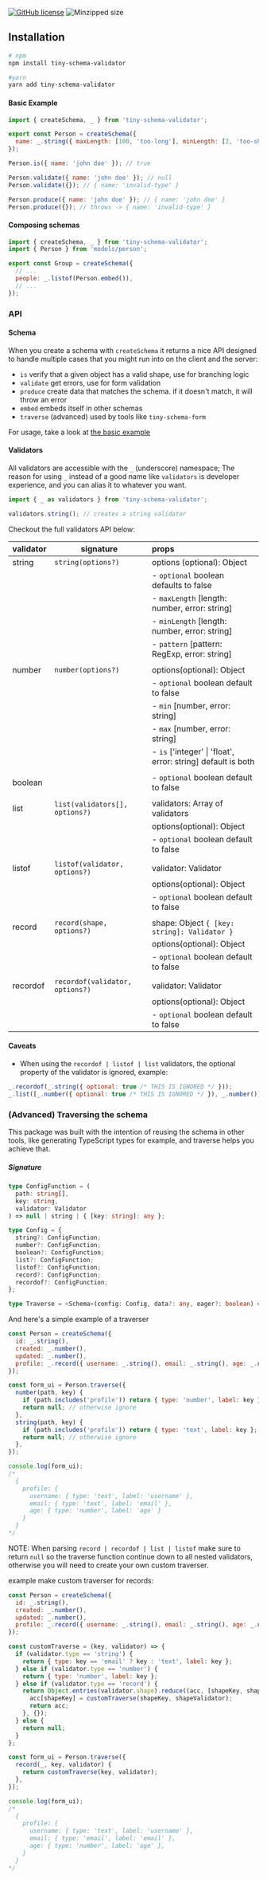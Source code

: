 [![GitHub license](https://img.shields.io/github/license/5alidz/tiny-schema-validator)](https://github.com/5alidz/tiny-schema-validator/blob/master/LICENSE) ![Minzipped size](https://img.shields.io/bundlephobia/minzip/tiny-schema-validator.svg)

## Installation

```sh
# npm
npm install tiny-schema-validator

#yarn
yarn add tiny-schema-validator
```

#### Basic Example

```js
import { createSchema, _ } from 'tiny-schema-validator';

export const Person = createSchema({
  name: _.string({ maxLength: [100, 'too-long'], minLength: [2, 'too-short'] }),
});

Person.is({ name: 'john doe' }); // true

Person.validate({ name: 'john doe' }); // null
Person.validate({}); // { name: 'invalid-type' }

Person.produce({ name: 'john doe' }); // { name: 'john doe' }
Person.produce({}); // throws -> { name: 'invalid-type' }
```

#### Composing schemas

```js
import { createSchema, _ } from 'tiny-schema-validator';
import { Person } from 'models/person';

export const Group = createSchema({
  // ...
  people: _.listof(Person.embed()),
  // ...
});
```

### API

#### Schema

When you create a schema with `createSchema` it returns a nice API designed to handle multiple cases that you might run into on the client and the server:

- `is` verify that a given object has a valid shape, use for branching logic
- `validate` get errors, use for form validation
- `produce` create data that matches the schema. if it doesn't match, it will throw an error
- `embed` embeds itself in other schemas
- `traverse` (advanced) used by tools like `tiny-schema-form`

For usage, take a look at [the basic example](#basic-example)

#### Validators

All validators are accessible with the `_` (underscore) namespace; The reason for using `_` instead of a good name like `validators` is developer experience, and you can alias it to whatever you want.

```js
import { _ as validators } from 'tiny-schema-validator';

validators.string(); // creates a string validator
```

Checkout the full validators API below:

| validator | signature                       | props                                                        |
| :-------- | ------------------------------- | :----------------------------------------------------------- |
| string    | `string(options?)`              | options (optional): Object                                   |
|           |                                 | - `optional` boolean defaults to false                       |
|           |                                 | - `maxLength` [length: number, error: string]                |
|           |                                 | - `minLength` [length: number, error: string]                |
|           |                                 | - `pattern` [pattern: RegExp, error: string]                 |
|           |                                 |                                                              |
| number    | `number(options?)`              | options(optional): Object                                    |
|           |                                 | - `optional` boolean default to false                        |
|           |                                 | - `min` [number, error: string]                              |
|           |                                 | - `max` [number, error: string]                              |
|           |                                 | - `is` ['integer' \| 'float', error: string] default is both |
|           |                                 |                                                              |
| boolean   |                                 | - `optional` boolean default to false                        |
|           |                                 |                                                              |
| list      | `list(validators[], options?)`  | validators: Array of validators                              |
|           |                                 | options(optional): Object                                    |
|           |                                 | - `optional` boolean default to false                        |
|           |                                 |                                                              |
| listof    | `listof(validator, options?)`   | validator: Validator                                         |
|           |                                 | options(optional): Object                                    |
|           |                                 | - `optional` boolean default to false                        |
|           |                                 |                                                              |
| record    | `record(shape, options?)`       | shape: Object `{ [key: string]: Validator }`                 |
|           |                                 | options(optional): Object                                    |
|           |                                 | - `optional` boolean default to false                        |
|           |                                 |                                                              |
| recordof  | `recordof(validator, options?)` | validator: Validator                                         |
|           |                                 | options(optional): Object                                    |
|           |                                 | - `optional` boolean default to false                        |

#### Caveats

- When using the `recordof | listof | list` validators, the optional property of the validator is ignored, example:

```js
_.recordof(_.string({ optional: true /* THIS IS IGNORED */ }));
_.list([_.number({ optional: true /* THIS IS IGNORED */ }), _.number()]);
```

### (Advanced) Traversing the schema

This package was built with the intention of reusing the schema in other tools, like generating TypeScript types for example, and traverse helps you achieve that.

##### Signature

```ts
type ConfigFunction = (
  path: string[],
  key: string,
  validator: Validator
) => null | string | { [key: string]: any };

type Config = {
  string?: ConfigFunction;
  number?: ConfigFunction;
  boolean?: ConfigFunction;
  list?: ConfigFunction;
  listof?: ConfigFunction;
  record?: ConfigFunction;
  recordof?: ConfigFunction;
};

type Traverse = <Schema>(config: Config, data?: any, eager?: boolean) => DataFromSchema<Schema>;
```

And here's a simple example of a traverser

```js
const Person = createSchema({
  id: _.string(),
  created: _.number(),
  updated: _.number(),
  profile: _.record({ username: _.string(), email: _.string(), age: _.number() }),
});

const form_ui = Person.traverse({
  number(path, key) {
    if (path.includes('profile')) return { type: 'number', label: key };
    return null; // otherwise ignore
  },
  string(path, key) {
    if (path.includes('profile')) return { type: 'text', label: key };
    return null; // otherwise ignore
  },
});

console.log(form_ui);
/* 
  {
    profile: {
      username: { type: 'text', label: 'username' },
      email: { type: 'text', label: 'email' },
      age: { type: 'number', label: 'age' }
    }
  }
*/
```

NOTE: When parsing `record | recordof | list | listof` make sure to return `null` so the traverse function continue down to all nested validators, otherwise you will need to create your own custom traverser.

example make custom traverser for records:

```js
const Person = createSchema({
  id: _.string(),
  created: _.number(),
  updated: _.number(),
  profile: _.record({ username: _.string(), email: _.string(), age: _.number() }),
});

const customTraverse = (key, validator) => {
  if (validator.type == 'string') {
    return { type: key == 'email' ? key : 'text', label: key };
  } else if (validator.type == 'number') {
    return { type: 'number', label: key };
  } else if (validator.type == 'record') {
    return Object.entries(validator.shape).reduce((acc, [shapeKey, shapeValidator]) => {
      acc[shapeKey] = customTraverse(shapeKey, shapeValidator);
      return acc;
    }, {});
  } else {
    return null;
  }
};

const form_ui = Person.traverse({
  record(_, key, validator) {
    return customTraverse(key, validator);
  },
});

console.log(form_ui);
/* 
  {
    profile: {
      username: { type: 'text', label: 'username' },
      email: { type: 'email', label: 'email' },
      age: { type: 'number', label: 'age' },
    }
  }
*/
```
